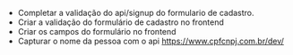 - Completar a validação do api/signup do formulario de cadastro.
- Criar a validação do formulário de cadastro no frontend
- Criar os campos do formulário no frontend
- Capturar o nome da pessoa com o api https://www.cpfcnpj.com.br/dev/
